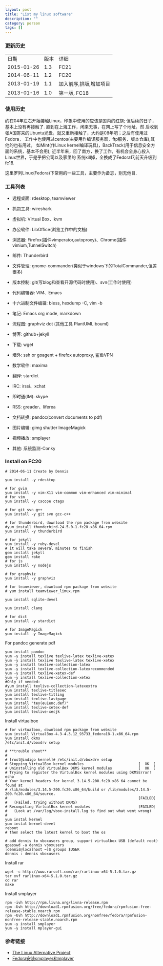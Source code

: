 ```yaml
---
layout: post
title: "List my linux software"
description: ""
category: person
tags: []
---
```


### 更新历史
<table class="table">
   <tr>
      <td>日期</td>
      <td>版本</td>
      <td>详细</td>
   </tr>
   <tr>
      <td>2015-01-26</td>
      <td>1.3</td>
      <td>FC21</td>
   </tr>
   <tr>
      <td>2014-06-11</td>
      <td>1.2</td>
      <td>FC20</td>
   </tr>
   <tr>
      <td>2013-01-19</td>
      <td>1.1</td>
      <td>加入前序,排版,增加项目</td>
   </tr>
   <tr>
      <td>2013-01-16</td>
      <td>1.0</td>
      <td>第一版, FC18</td>
   </tr>
</table>

### 使用历史
约在04年左右开始接触Linux，印象中使用的应该是国内的红旗;
但后续的日子，基本上没有再接触了. 直到在上海工作，闲来无事，在网上写了个地址，然
后收到张A国寄来的Ubuntu光盘，就又重新接触了，大约是08年吧；之后有使用过Fedora，
工作中也使用过centos(主要用作编译服务器，ftp服务，版本仓库),其他的也有用过，
如Mint(作Linux kernel编译玩具)，BackTrack(用于信息安全方面的系统，基本不会用);
近半年来，回了南方，换了工作，有机会全身心投入Linux世界，于是乎把公司以及家里的
系统kill掉，全换成了Fedora17,前天升级到fc18.

这里罗列Linux(Fedora)下常用的一些工具，主要作为备忘，别无他目.

### 工具列表

* 远程桌面: rdesktop, teamviewer

* 抓包工具: wireshark

* 虚拟机: Virtual Box、kvm

* 办公软件: LibOffice(浏览工作中的文档)

* 浏览器: Firefox(插件vimperator,autoproxy)、Chrome(插件vimium,TunnelSwitch)

* 邮件: Thunderbird

* 文件管理: gnome-commander(类似于windows下的TotalCommander,但差很多)

* 版本控制: git(写blog和查看开源代码时使用)、svn(工作时使用)

* 代码编辑器: VIM、Emacs

* 十六进制文件编辑: bless, hexdump -C, vim -b

* 笔记: Emacs org mode, markdown

* 流程图: graphviz dot (其他工具 PlantUML bouml)

* 博客: github+jekyll

* 下载: wget

* 墙外: ssh or goagent + firefox autoproxy, 鲨鱼VPN

* 数学软件: maxima

* 翻译: stardict

* IRC: irssi、xchat

* 即时通(IM): skype

* RSS: greader、liferea

* 文档转换: pandoc(convert documents to pdf)

* 图片编辑: gimg shutter ImageMagick

* 视频播放: smplayer

* 其他:  系统监测-Conky 

### Install on FC20

    # 2014-06-11 Create by Dennis

	yum install -y rdesktop

    # for gvim
    yum install -y vim-X11 vim-common vim-enhanced vim-minimal
    # for vim
    yum install -y cscope ctags 

    # for git svn g++  
    yum install -y git svn gcc-c++ 

    # for thunderbird, download the rpm package from website
    #yum install thunderbird-24.5.0-1.fc20.x86_64.rpm 
    yum install -y thunderbird

    # for jekyll  
    yum install -y ruby-devel
    # it will take several minutes to finish
    gem install jekyll
    gem install rake
    # for js
    yum install -y nodejs

    # for graphviz
    yum install -y graphviz

    # for teamviewer, download rpm package from website
    # yum install teamviewer_linux.rpm 

    yum install sqlite-devel

    yum install clang

    # for dict
    yum install -y stardict

    # for ImageMagick
    yum install -y ImageMagick

For pandoc generate pdf   

    yum install pandoc 
    yum -y install texlive texlive-latex texlive-xetex
    yum -y install texlive texlive-latex texlive-xetex
    yum -y install texlive-collection-latex
    yum -y install texlive-collection-latexrecommended
    yum -y install texlive-xetex-def
    yum -y install texlive-collection-xetex
    #Only if needed:
    #yum install texlive-collection-latexextra
    yum install texlive-titlesec
    yum install texlive-titling
    yum install texlive-lastpage
    yum install "tex(eu1enc.def)"
    yum install texlive-xetex-def
    yum install texlive-xecjk

Install virtualbox  

    # for virtualbox, download rpm package from website
    yum install VirtualBox-4.3-4.3.12_93733_fedora18-1.x86_64.rpm
    yum install dkms
    /etc/init.d/vboxdrv setup

    # **trouble shoot**
    #
    # [root@indigo kernel]# /etc/init.d/vboxdrv setup  
    # Stopping VirtualBox kernel modules                         [  OK  ]  
    # Uninstalling old VirtualBox DKMS kernel modules            [  OK  ]  
    # Trying to register the VirtualBox kernel modules using DKMSError! echo  
    # Your kernel headers for kernel 3.14.5-200.fc20.x86_64 cannot be found at  
    # /lib/modules/3.14.5-200.fc20.x86_64/build or /lib/modules/3.14.5-200.fc20.x86_64/source.  
    #                                                            [FAILED]  
    #   (Failed, trying without DKMS)  
    # Recompiling VirtualBox kernel modules                      [FAILED]  
    #   (Look at /var/log/vbox-install.log to find out what went wrong)
    #
    yum instal kernel
    yum instal kernel-devel
    reboot
    # then select the latest kernel to boot the os

    # add dennis to vboxusers group, support virtualbox USB (default root)
    gpasswd -a dennis vboxusers
    [dennis@localhost ~]$ groups $USER
    dennis : dennis vboxusers

Install rar   

    wget -c http://www.rarsoft.com/rar/rarlinux-x64-5.1.0.tar.gz
    tar xvf rarlinux-x64-5.1.0.tar.gz
    cd rar
    make

Install smplayer  

    rpm -ivh http://rpm.livna.org/livna-release.rpm
    rpm -Uvh http://download1.rpmfusion.org/free/fedora/rpmfusion-free-release-stable.noarch.rpm
    rpm -Uvh http://download1.rpmfusion.org/nonfree/fedora/rpmfusion-nonfree-release-stable.noarch.rpm
    yum -y install smplayer
    yum -y install mplayer-gui

### 参考链接
+ [The Linux Alternative Project](http://www.linuxalt.com/)
+ [Fedora安装smplayer和mplayer](http://www.chenxuanyi.cn/fedora-smplayer-mplayer.html)
